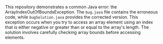 This repository demonstrates a common Java error: the ArrayIndexOutOfBoundsException.  The `bug.java` file contains the erroneous code, while `bugSolution.java` provides the corrected version.  This exception occurs when you try to access an array element using an index that is either negative or greater than or equal to the array's length.  The solution involves carefully checking array bounds before accessing elements.